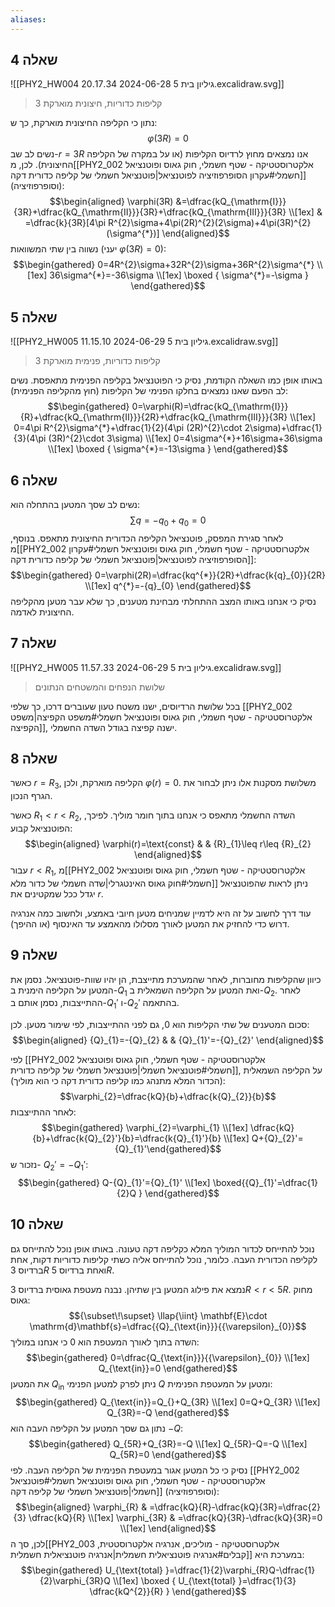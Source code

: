 ```yaml
---
aliases:
---
```

## שאלה 4
![[PHY2_HW004 גיליון בית 5 2024-06-28 20.17.34.excalidraw.svg]]
>3 קליפות כדוריות, חיצונית מוארקת

נתון כי הקליפה החיצונית מוארקת, כך ש:
$$\varphi(3R)=0$$
נשים לב שב-$r=3R$ אנו נמצאים מחוץ לרדיוס הקליפות (או על במקרה של הקליפה החיצונית). לכן, מ[[PHY2_002 אלקטרוסטטיקה - שטף חשמלי, חוק גאוס ופוטנציאל חשמלי#עקרון הסופרפוזיציה לפוטנציאל|פוטנציאל חשמלי של קליפה כדורית דקה]] (וסופרפוזיציה):
$$\begin{aligned}
\varphi(3R) &=\dfrac{kQ_{\mathrm{I}}}{3R}+\dfrac{kQ_{\mathrm{II}}}{3R}+\dfrac{kQ_{\mathrm{III}}}{3R}  \\[1ex]
 & =\dfrac{k}{3R}[4\pi R^{2}\sigma+4\pi(2R)^{2}(2\sigma)+4\pi(3R)^{2}(\sigma^{*})]
\end{aligned}$$
נשווה בין שתי המשוואות (יעני $\varphi(3R)=0$):
$$\begin{gathered}
0=4R^{2}\sigma+32R^{2}\sigma+36R^{2}\sigma^{*} \\[1ex]
36\sigma^{*}=-36\sigma \\[1ex]
\boxed {
\sigma^{*}=-\sigma
 }
\end{gathered}$$

## שאלה 5
![[PHY2_HW005 גיליון בית 5 2024-06-29 11.15.10.excalidraw.svg]]
>3 קליפות כדוריות, פנימית מוארקת

באותו אופן כמו השאלה הקודמת, נסיק כי הפוטנציאל בקליפה הפנימית מתאפסת. נשים לב הפעם שאנו נמצאים בחלקו הפנימי של הקליפות (חוץ מהקליפה הפנימית):
$$\begin{gathered}
0=\varphi(R)=\dfrac{kQ_{\mathrm{I}}}{R}+\dfrac{kQ_{\mathrm{II}}}{2R}+\dfrac{kQ_{\mathrm{III}}}{3R} \\[1ex]
0=4\pi R^{2}\sigma^{*}+\dfrac{1}{2}(4\pi (2R)^{2}\cdot 2\sigma)+\dfrac{1}{3}(4\pi (3R)^{2}\cdot 3\sigma) \\[1ex]
0=4\sigma^{*}+16\sigma+36\sigma \\[1ex]
\boxed {
\sigma^{*}=-13\sigma
 }
\end{gathered}$$

## שאלה 6
נשים לב שסך המטען בהתחלה הוא:
$$\sum q=-{q}_{0}+{q}_{0}=0$$
לאחר סגירת המפסק, פוטנציאל הקליפה הכדורית החיצונית מתאפס. בנוסף, מ[[PHY2_002 אלקטרוסטטיקה - שטף חשמלי, חוק גאוס ופוטנציאל חשמלי#עקרון הסופרפוזיציה לפוטנציאל|פוטנציאל חשמלי של קליפה כדורית דקה]]:
$$\begin{gathered}
0=\varphi(2R)=\dfrac{kq^{*}}{2R}+\dfrac{k{q}_{0}}{2R} \\[1ex]
q^{*}=-{q}_{0}
\end{gathered}$$
נסיק כי אנחנו באותו המצב ההתחלתי מבחינת מטענים, כך שלא עבר מטען מהקליפה החיצונית לאדמה.

## שאלה 7
![[PHY2_HW005 גיליון בית 5 2024-06-29 11.57.33.excalidraw.svg]]
>שלושת הנפחים והמשטחים הנתונים

בכל שלושת הרדיוסים, ישנו משטח טעון שעוברים דרכו, כך שלפי [[PHY2_002 אלקטרוסטטיקה - שטף חשמלי, חוק גאוס ופוטנציאל חשמלי#משפט הקפיצה|משפט הקפיצה]], ישנה קפיצה בגודל השדה החשמלי.


## שאלה 8
כאשר $r={R}_{3}$, הקליפה מוארקת, ולכן $\varphi(r)=0$. משלושת מסקנות אלו ניתן לבחור את הגרף הנכון.

כאשר ${R}_{1}<r<{R}_{2}$, השדה החשמלי מתאפס כי אנחנו בתוך חומר מוליך. לפיכך, הפוטנציאל קבוע:
$$\begin{aligned}
\varphi(r)=\text{const}  &  & {R}_{1}\leq  r\leq  {R}_{2}
\end{aligned}$$
עבור $r<{R}_{1}$, מ[[PHY2_002 אלקטרוסטטיקה - שטף חשמלי, חוק גאוס ופוטנציאל חשמלי#חוק גאוס האינטגרלי|שדה חשמלי של כדור מלא]] ניתן לראות שהפוטנציאל יגדל ככל שמקטינים את $r$.

עוד דרך לחשוב על זה היא לדמיין שמניחים מטען חיובי באמצע, ולחשוב כמה אנרגיה דרוש כדי להחזיק את המטען לאורך מסלולו מהאמצע עד האינסוף (או ההיפך).

## שאלה 9
כיוון שהקליפות מחוברות, לאחר שהמערכת מתייצבת, הן יהיו שוות-פוטנציאל.
נסמן את המטען על הקליפה הימנית ב-${Q}_{1}$ ואת המטען על הקליפה השמאלית ב-${Q}_{2}$. לאחר ההתייצבות, נסמן אותם ב-${Q}_{1}'$ ו-${Q}_{2}'$ בהתאמה.

סכום המטענים של שתי הקליפות הוא $0$, גם לפני ההתייצבות, לפי שימור מטען. לכן:
$$\begin{aligned}
{Q}_{1}=-{Q}_{2} &  & {Q}_{1}'=-{Q}_{2}'
\end{aligned}$$

לפי [[PHY2_002 אלקטרוסטטיקה - שטף חשמלי, חוק גאוס ופוטנציאל חשמלי#פוטנציאל חשמלי|פוטנציאל חשמלי של קליפה כדורית]], על הקליפה השמאלית (הכדור המלא מתנהג כמו קליפה כדורית דקה כי הוא מוליך): 
$$\varphi_{2}=\dfrac{kQ}{b}+\dfrac{k{Q}_{2}}{b}$$
לאחר ההתייצבות:
$$\begin{gathered}
\varphi_{2}=\varphi_{1} \\[1ex]
\dfrac{kQ}{b}+\dfrac{k{Q}_{2}'}{b}=\dfrac{k{Q}_{1}'}{b}  \\[1ex]
Q+{Q}_{2}'={Q}_{1}'\end{gathered}$$
נזכור ש- ${Q}_{2}'=-{Q}_{1}'$:
$$\begin{gathered}
Q-{Q}_{1}'={Q}_{1}' \\[1ex]
\boxed{{Q}_{1}'=\dfrac{1}{2}Q }
\end{gathered}$$

## שאלה 10
נוכל להתייחס לכדור המוליך המלא כקליפה דקה טעונה.
באותו אופן נוכל להתייחס גם לקליפה הכדורית העבה. כלומר, נוכל להתייחס אליה כשתי קליפות כדוריות דקות, אחת ברדיוס $3R$ ואחת ברדיוס $5R$.

נמצא את פילוג המטען בין שתיהן. נבנה מעטפת גאוסית ברדיוס $3R<r<5R$. מחוק גאוס:
$${\subset\!\supset} \llap{\iint} \mathbf{E}\cdot \mathrm{d}\mathbf{s}=\dfrac{{Q}_{\text{in}}}{{\varepsilon}_{0}}$$
השדה בתוך לאורך המעטפת הוא $0$ כי אנחנו במוליך:
$$\begin{gathered}
0=\dfrac{Q_{\text{in}}}{{\varepsilon}_{0}} \\[1ex]
Q_{\text{in}}=0
\end{gathered}$$
את המטען $Q_{\text{in}}$ ניתן לפרק למטען הפנימי $Q$ ומטען על המעטפת הפנימית:
$$\begin{gathered}
Q_{\text{in}}=Q_{}+Q_{3R} \\[1ex]
0=Q+Q_{3R} \\[1ex]
Q_{3R}=-Q
\end{gathered}$$
נתון גם שסך המטען על הקליפה העבה הוא $-Q$:
$$\begin{gathered}
Q_{5R}+Q_{3R}=-Q \\[1ex]
Q_{5R}-Q=-Q \\[1ex]
Q_{5R}=0
\end{gathered}$$
נסיק כי כל המטען אגור במעטפת הפנימית של הקליפה העבה.
לפי [[PHY2_002 אלקטרוסטטיקה - שטף חשמלי, חוק גאוס ופוטנציאל חשמלי#פוטנציאל חשמלי|פוטנציאל חשמלי של קליפה דקה]] (וסופרפוזיציה):
$$\begin{aligned}
\varphi_{R} & =\dfrac{kQ}{R}-\dfrac{kQ}{3R}=\dfrac{2}{3} \dfrac{kQ}{R} \\[1ex]
\varphi_{3R} & =\dfrac{kQ}{3R}-\dfrac{kQ}{3R}=0 \\[1ex]
\end{aligned}$$
לכן, סך ה[[PHY2_003 אלקטרוסטטיקה - מוליכים, אנרגיה אלקטרוסטטית, קבלים#אנרגיה פוטנציאלית חשמלית|אנרגיה פוטנציאלית חשמלית]] במערכת היא:
$$\begin{gathered}
U_{\text{total} }=\dfrac{1}{2}\varphi_{R}Q-\dfrac{1}{2}\varphi_{3R}Q \\[1ex]
\boxed {
U_{\text{total} }=\dfrac{1}{3}  \dfrac{kQ^{2}}{R}
 }
\end{gathered}$$